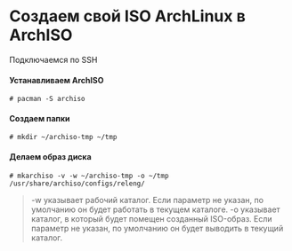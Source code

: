 # Создаем свой ISO ArchLinux в ArchISO

Подключаемся по SSH
#### Устанавливаем ArchISO
```text
# pacman -S archiso
```
#### Создаем папки 
```text
# mkdir ~/archiso-tmp ~/tmp
```

#### Делаем образ диска
```text
# mkarchiso -v -w ~/archiso-tmp -o ~/tmp /usr/share/archiso/configs/releng/
```
> -w указывает рабочий каталог. Если параметр не указан, по умолчанию он будет работать в текущем каталоге.
> -o указывает каталог, в который будет помещен созданный ISO-образ. Если параметр не указан, по умолчанию он будет выводить в текущий каталог.
